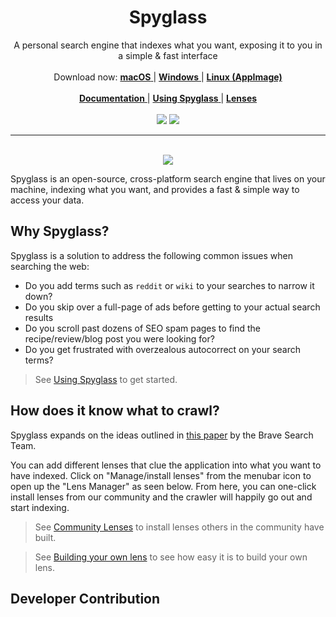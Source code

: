 <p align="center">
  <h1 align="center"><b>Spyglass</b></h1>
  <p align="center">
    A personal search engine that indexes what you want, exposing it to you in a simple & fast interface
    <br />
    <br />
        Download now:
        <a href="https://github.com/a5huynh/spyglass/releases/download/v2022.6.4/Spyglass_22.6.4_x64.dmg">
            <strong>macOS</strong>
        </a> |
        <a href="https://github.com/a5huynh/spyglass/releases/download/v2022.6.4/Spyglass_22.6.4_x64_en-US.msi">
            <strong>Windows</strong>
        </a> |
        <a href="https://github.com/a5huynh/spyglass/releases/download/v2022.6.4/spyglass_22.6.4_amd64.AppImage">
            <strong>Linux (AppImage)</strong>
        </a>
    <br />
    <br />
    <a href="https://docs.spyglass.fyi">
        <strong>Documentation</strong>
    </a> |
    <a href="https://docs.spyglass.fyi/usage/index.html">
        <strong>Using Spyglass</strong>
    </a> |
    <a href="https://docs.spyglass.fyi/usage/lenses/index.html">
        <strong>Lenses</strong>
    </a>
    <br />
    <br />
    <img src="https://github.com/a5huynh/spyglass/actions/workflows/rust.yml/badge.svg">
    <a href="https://discord.gg/663wPVBSTB"><img src="https://img.shields.io/badge/Discord-join%20the%20community-blue"></a>
  </p>
</p>

---

<p align="center">
    <br/>
    <img src="./docs/spyglass-poc.gif">
</p>

Spyglass is an open-source, cross-platform search engine that lives on your machine,
indexing what you want, and provides a fast & simple way to access your data.

## Why Spyglass?

Spyglass is a solution to address the following common issues when searching the web:

* Do you add terms such as `reddit` or `wiki` to your searches to narrow it down?
* Do you skip over a full-page of ads before getting to your actual search results
* Do you scroll past dozens of SEO spam pages to find the recipe/review/blog post you were looking for?
* Do you get frustrated with overzealous autocorrect on your search terms?

> See [Using Spyglass](https://docs.spyglass.fyi/usage/index.html) to get started.

## How does it know what to crawl?

Spyglass expands on the ideas outlined in [this paper][googles-paper] by the
Brave Search Team.

You can add different lenses that clue the application into what you want to have indexed.
Click on "Manage/install lenses" from the menubar icon to open up the "Lens Manager" as
seen below. From here, you can one-click install lenses from our community and the crawler
will happily go out and start indexing.

> See [Community Lenses](https://docs.spyglass.fyi/usage/lenses/community.html) to install
lenses others in the community have built.

> See [Building your own lens](https://docs.spyglass.fyi/usage/lenses/build.html) to see
how easy it is to build your own lens.

[googles-paper]: https://brave.com/static-assets/files/goggles.pdf

## Developer Contribution